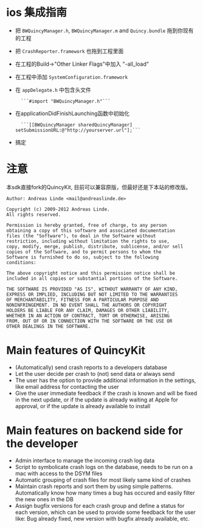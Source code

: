 # ios 集成指南

- 把 `BWQuincyManager.h`, `BWQuincyManager.m` and `Quincy.bundle` 拖到你现有的工程
- 把 `CrashReporter.framework` 也拖到工程里面
- 在工程的Build->"Other Linker Flags"中加入  "-all_load"
- 在工程中添加 `SystemConfiguration.framework` 
- 在 `appDelegate.h` 中包含头文件

        ```#import "BWQuincyManager.h"```

- 在applicationDidFinishLaunching函数中初始化

        ```[[BWQuincyManager sharedQuincyManager] setSubmissionURL:@"http://yourserver.url"];```
      
- 搞定


# 注意

  本sdk直接fork的QuincyKit, 目前可以兼容原版，但最好还是下本站的修改版。

    Author: Andreas Linde <mail@andreaslinde.de>

    Copyright (c) 2009-2012 Andreas Linde.
    All rights reserved.

    Permission is hereby granted, free of charge, to any person
    obtaining a copy of this software and associated documentation
    files (the "Software"), to deal in the Software without
    restriction, including without limitation the rights to use,
    copy, modify, merge, publish, distribute, sublicense, and/or sell
    copies of the Software, and to permit persons to whom the
    Software is furnished to do so, subject to the following
    conditions:

    The above copyright notice and this permission notice shall be
    included in all copies or substantial portions of the Software.

    THE SOFTWARE IS PROVIDED "AS IS", WITHOUT WARRANTY OF ANY KIND,
    EXPRESS OR IMPLIED, INCLUDING BUT NOT LIMITED TO THE WARRANTIES
    OF MERCHANTABILITY, FITNESS FOR A PARTICULAR PURPOSE AND
    NONINFRINGEMENT. IN NO EVENT SHALL THE AUTHORS OR COPYRIGHT
    HOLDERS BE LIABLE FOR ANY CLAIM, DAMAGES OR OTHER LIABILITY,
    WHETHER IN AN ACTION OF CONTRACT, TORT OR OTHERWISE, ARISING
    FROM, OUT OF OR IN CONNECTION WITH THE SOFTWARE OR THE USE OR
    OTHER DEALINGS IN THE SOFTWARE.


# Main features of QuincyKit

- (Automatically) send crash reports to a developers database
- Let the user decide per crash to (not) send data or always send
- The user has the option to provide additional information in the settings, like email address for contacting the user
- Give the user immediate feedback if the crash is known and will be fixed in the next update, or if the update is already waiting at Apple for approval, or if the update is already available to install


# Main features on backend side for the developer

- Admin interface to manage the incoming crash log data
- Script to symbolicate crash logs on the database, needs to be run on a mac with access to the DSYM files
- Automatic grouping of crash files for most likely same kind of crashes
- Maintain crash reports and sort them by using simple patterns. Automatically know how many times a bug has occured and easily filter the new ones in the DB
- Assign bugfix versions for each crash group and define a status for each version, which can be used to provide some feedback for the user
  like: Bug already fixed, new version with bugfix already available, etc.







